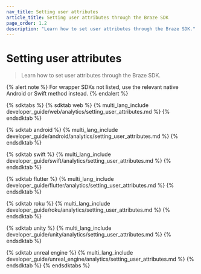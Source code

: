 ```yaml
---
nav_title: Setting user attributes
article_title: Setting user attributes through the Braze SDK
page_order: 1.2
description: "Learn how to set user attributes through the Braze SDK."
---
```


# Setting user attributes

> Learn how to set user attributes through the Braze SDK.

{% alert note %}
For wrapper SDKs not listed, use the relevant native Android or Swift method instead.
{% endalert %}

{% sdktabs %}
{% sdktab web %}
{% multi_lang_include developer_guide/web/analytics/setting_user_attributes.md %}
{% endsdktab %}

{% sdktab android %}
{% multi_lang_include developer_guide/android/analytics/setting_user_attributes.md %}
{% endsdktab %}

{% sdktab swift %}
{% multi_lang_include developer_guide/swift/analytics/setting_user_attributes.md %}
{% endsdktab %}

{% sdktab flutter %}
{% multi_lang_include developer_guide/flutter/analytics/setting_user_attributes.md %}
{% endsdktab %}

{% sdktab roku %}
{% multi_lang_include developer_guide/roku/analytics/setting_user_attributes.md %}
{% endsdktab %}

{% sdktab unity %}
{% multi_lang_include developer_guide/unity/analytics/setting_user_attributes.md %}
{% endsdktab %}

{% sdktab unreal engine %}
{% multi_lang_include developer_guide/unreal_engine/analytics/setting_user_attributes.md %}
{% endsdktab %}
{% endsdktabs %}

